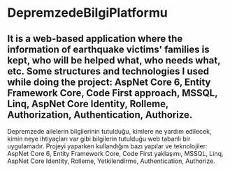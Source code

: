 # DepremzedeBilgiPlatformu
It is a web-based application where the information of earthquake victims' families is kept, who will be helped what, who needs what, etc. 
Some structures and technologies I used while doing the project:
AspNet Core 6, Entity Framework Core, Code First approach, MSSQL, Linq, AspNet Core Identity, Rolleme, Authorization, Authentication, Authorize.
---------
Depremzede ailelerin bilgilerinin tutulduğu, kimlere ne yardım edilecek, kimin neye ihtiyaçları var gibi bilgilerin tutulduğu web tabanlı bir uygulamadır. 
Projeyi yaparken kullandığım bazı yapılar ve teknolojiler:
AspNet Core 6, Entity Framework Core, Code First yaklaşımı, MSSQL, Linq, AspNet Core Identity, Rolleme, Yetkilendirme, Authentication, Authorize.
